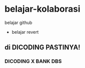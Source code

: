 # belajar-kolaborasi
belajar github<br>
* belajar revert
## di DICODING PASTINYA!
### DICODING X BANK DBS
